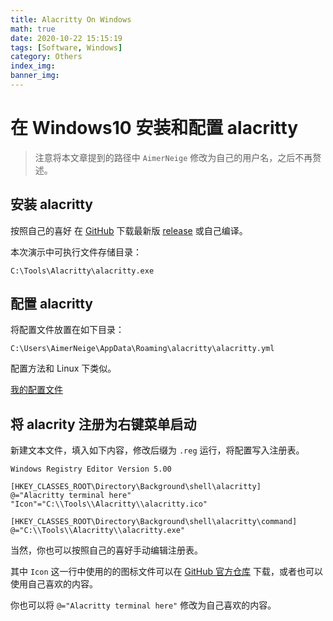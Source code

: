 ```yaml
---
title: Alacritty On Windows
math: true
date: 2020-10-22 15:15:19
tags: [Software, Windows]
category: Others
index_img:
banner_img:
---
```

# 在 Windows10 安装和配置 alacritty

> 注意将本文章提到的路径中 `AimerNeige` 修改为自己的用户名，之后不再赘述。

## 安装 alacritty

按照自己的喜好 在 [GitHub](https://github.com/alacritty/alacritty) 下载最新版 [release](https://github.com/alacritty/alacritty/releases) 或自己编译。

本次演示中可执行文件存储目录：

`‪C:\Tools\Alacritty\alacritty.exe`

## 配置 alacritty

将配置文件放置在如下目录：

`C:\Users\AimerNeige\AppData\Roaming\alacritty\alacritty.yml`

配置方法和 Linux 下类似。

[我的配置文件](https://github.com/aimerneige/alacritty)

## 将 alacrity 注册为右键菜单启动

新建文本文件，填入如下内容，修改后缀为 `.reg` 运行，将配置写入注册表。

```
Windows Registry Editor Version 5.00

[HKEY_CLASSES_ROOT\Directory\Background\shell\alacritty]
@="Alacritty terminal here"
"Icon"="C:\\Tools\\Alacritty\\alacritty.ico"

[HKEY_CLASSES_ROOT\Directory\Background\shell\alacritty\command]
@="C:\\Tools\\Alacritty\\alacritty.exe"
```

当然，你也可以按照自己的喜好手动编辑注册表。

其中 `Icon` 这一行中使用的的图标文件可以在 [GitHub 官方仓库](https://raw.githubusercontent.com/alacritty/alacritty/master/extra/windows/alacritty.ico) 下载，或者也可以使用自己喜欢的内容。

你也可以将 `@="Alacritty terminal here"` 修改为自己喜欢的内容。
